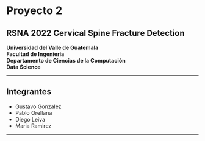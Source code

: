 # Proyecto 2
## RSNA 2022 Cervical Spine Fracture Detection
**Universidad del Valle de Guatemala**\
**Facultad de Ingeniería**\
**Departamento de Ciencias de la Computación**\
**Data Science**

---

## Integrantes
- Gustavo Gonzalez
- Pablo Orellana
- Diego Leiva
- Maria Ramirez

---

